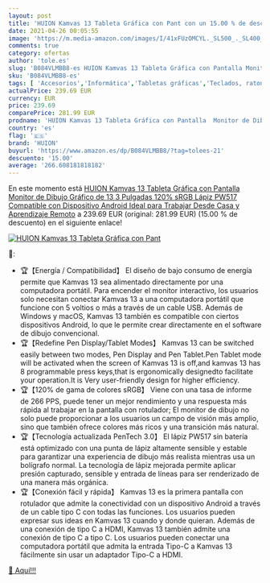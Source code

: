 ```yaml
---
layout: post
title: 'HUION Kamvas 13 Tableta Gráfica con Pant con un 15.00 % de descuento'
date: 2021-04-26 00:05:55
image: 'https://m.media-amazon.com/images/I/41xFUzOMCYL._SL500_._SL400_.jpg'
comments: true
category: ofertas
author: 'tole.es'
slug: 'B084VLMBB8-es HUION Kamvas 13 Tableta Gráfica con Pantalla Monitor de...'
sku: 'B084VLMBB8-es'
tags: [ 'Accesorios','Informática','Tabletas gráficas','Teclados, ratones y periféricos de entrada','android','huion', ]
actualPrice: 239.69 EUR
currency: EUR
price: 239.69
comparePrice: 281.99 EUR
prodname: 'HUION Kamvas 13 Tableta Gráfica con Pantalla  Monitor de Dibujo Gráfico de 13 3 Pulgadas 120% sRGB  Lápiz PW517  Compatible con Dispositivo Android  Ideal para Trabajar Desde Casa y Aprendizaje Remoto'
country: 'es'
flag: '🇪🇸'
brand: 'HUION'
buyurl: 'https://www.amazon.es/dp/B084VLMBB8/?tag=tolees-21'
descuento: '15.00'
average: '266.608181818182'
---
```


En este momento está [HUION Kamvas 13 Tableta Gráfica con Pantalla  Monitor de Dibujo Gráfico de 13 3 Pulgadas 120% sRGB  Lápiz PW517  Compatible con Dispositivo Android  Ideal para Trabajar Desde Casa y Aprendizaje Remoto](https://www.amazon.es/dp/B084VLMBB8/?tag=tolees-21) a 239.69 EUR (original: 281.99 EUR) (15.00 %  de descuento) en el siguiente enlace!

[![HUION Kamvas 13 Tableta Gráfica con Pant](https://m.media-amazon.com/images/I/41xFUzOMCYL._SL500_._SL400_.jpg)](https://www.amazon.es/dp/B084VLMBB8/?tag=tolees-21)

🔎:

- 🏆【Energía / Compatibilidad】 El diseño de bajo consumo de energía permite que Kamvas 13 sea alimentado directamente por una computadora portátil. Para encender el monitor interactivo, los usuarios solo necesitan conectar Kamvas 13 a una computadora portátil que funcione con 5 voltios o más a través de un cable USB. Además de Windows y macOS, Kamvas 13 también es compatible con ciertos dispositivos Android, lo que le permite crear directamente en el software de dibujo convencional.
- 🏆【Redefine Pen Display/Tablet Modes】 Kamvas 13 can be switched easily between two modes, Pen Display and Pen Tablet.Pen Tablet mode will be activated when the screen of Kamvas 13 is off,and kamvas 13 has 8 programmable press keys,that is ergonomically designedto facilitate your operation.It is Very user-friendly design for higher efficiency.
- 🏆【120% de gama de colores sRGB】 Viene con una tasa de informe de 266 PPS, puede tener un mejor rendimiento y una respuesta más rápida al trabajar en la pantalla con rotulador; El monitor de dibujo no solo puede proporcionar a los usuarios un campo de visión más amplio, sino que también ofrece colores más ricos y una transición más natural.
- 🏆【Tecnología actualizada PenTech 3.0】 El lápiz PW517 sin batería está optimizado con una punta de lápiz altamente sensible y estable para garantizar una experiencia de dibujo más realista mientras usa un bolígrafo normal. La tecnología de lápiz mejorada permite aplicar presión capturado, sensible y entrada de líneas para ser renderizado de una manera más orgánica.
- 🏆【Conexión fácil y rápida】 Kamvas 13 es la primera pantalla con rotulador que admite la conectividad con un dispositivo Android a través de un cable tipo C con todas las funciones. Los usuarios pueden expresar sus ideas en Kamvas 13 cuando y donde quieran. Además de una conexión de tipo C a HDMI, Kamvas 13 también admite una conexión de tipo C a tipo C. Los usuarios pueden conectar una computadora portátil que admita la entrada Tipo-C a Kamvas 13 fácilmente sin usar un adaptador Tipo-C a HDMI.

[🛒 Aquí!!!](https://www.amazon.es/dp/B084VLMBB8/?tag=tolees-21)
